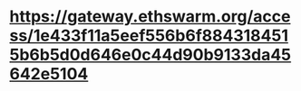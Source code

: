 # https://gateway.ethswarm.org/access/1e433f11a5eef556b6f8843184515b6b5d0d646e0c44d90b9133da45642e5104
